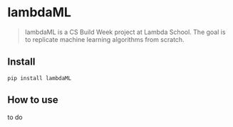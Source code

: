 # lambdaML
> lambdaML is a CS Build Week project at Lambda School. The goal is to replicate machine learning algorithms from scratch. 


## Install

`pip install lambdaML`

## How to use

to do
